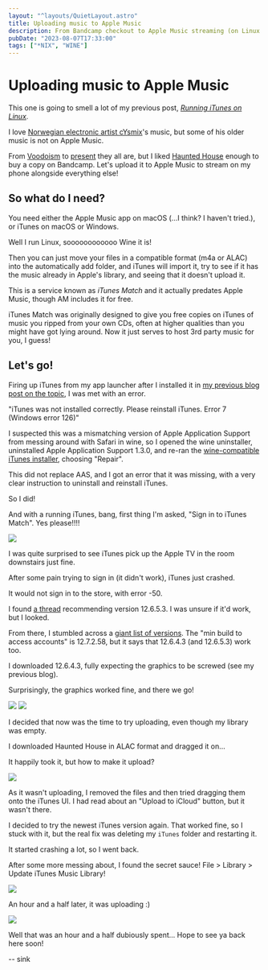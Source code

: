 ```yaml
---
layout: "^layouts/QuietLayout.astro"
title: Uploading music to Apple Music
description: From Bandcamp checkout to Apple Music streaming (on Linux!)
pubDate: "2023-08-07T17:33:00"
tags: ["*NIX", "WINE"]
---
```


# Uploading music to Apple Music

This one is going to smell a lot of my previous post, [*Running iTunes on Linux*](../../2022/12/itunes-linux).

I love [Norwegian electronic artist cYsmix](https://cysmix.com/)'s music,
but some of his older music is not on Apple Music.

From [Voodoism](https://music.apple.com/gb/album/voodooism/864063962) to
[present](https://music.apple.com/us/artist/cysmix/864052992) they all are,
but I liked [Haunted House](https://cysmix.bandcamp.com/album/haunted-house) enough to buy a copy on Bandcamp.
Let's upload it to Apple Music to stream on my phone alongside everything else!

## So what do I need?

You need either the Apple Music app on macOS (...I think? I haven't tried.), or iTunes on macOS or Windows.

Well I run Linux, soooooooooooo Wine it is!

Then you can just move your files in a compatible format (m4a or ALAC) into the automatically add folder,
and iTunes will import it, try to see if it has the music already in Apple's library,
and seeing that it doesn't upload it.

This is a service known as *iTunes Match* and it actually predates Apple Music, though AM includes it for free.

iTunes Match was originally designed to give you free copies on iTunes of music you ripped from your own CDs,
often at higher qualities than you might have got lying around.
Now it just serves to host 3rd party music for you, I guess!

## Let's go!

Firing up iTunes from my app launcher after I installed it in
[my previous blog post on the topic](../../2022/12/itunes-linux), I was met with an error.

"iTunes was not installed correctly. Please reinstall iTunes. Error 7 (Windows error 126)"

I suspected this was a mismatching version of Apple Application Support from messing around with Safari in wine,
so I opened the wine uninstaller, uninstalled Apple Application Support 1.3.0,
and re-ran the [wine-compatible iTunes installer](https://support.apple.com/kb/DL1816), choosing "Repair".

This did not replace AAS, and I got an error that it was missing, with a very clear instruction to uninstall
and reinstall iTunes.

So I did!

And with a running iTunes, bang, first thing I'm asked, "Sign in to iTunes Match".
Yes please!!!!

![](/sink/quiet_it2_matchsignin.png)

I was quite surprised to see iTunes pick up the Apple TV in the room downstairs just fine.

After some pain trying to sign in (it didn't work), iTunes just crashed.

It would not sign in to the store, with error -50.

I found [a thread](https://discussions.apple.com/thread/250783805) recommending version 12.6.5.3.
I was unsure if it'd work, but I looked.

From there, I stumbled across a [giant list of versions](https://discussions.apple.com/docs/DOC-6562#versions).
The "min build to access accounts" is 12.7.2.58, but it says that 12.6.4.3 (and 12.6.5.3) work too.

I downloaded 12.6.4.3, fully expecting the graphics to be screwed (see my previous blog).

Surprisingly, the graphics worked fine, and there we go!

![](/sink/quiet_it2_newertunes.png)
![](/sink/quiet_it2_auth.png)

I decided that now was the time to try uploading, even though my library was empty.

I downloaded Haunted House in ALAC format and dragged it on...

It happily took it, but how to make it upload?

![](/sink/quiet_it2_hh.png)

As it wasn't uploading, I removed the files and then tried dragging them onto the iTunes UI.
I had read about an "Upload to iCloud" button, but it wasn't there.

I decided to try the newest iTunes version again. That worked fine, so I stuck with it,
but the real fix was deleting my `iTunes` folder and restarting it.

It started crashing a lot, so I went back.

After some more messing about, I found the secret sauce! File > Library > Update iTunes Music Library!

![](/sink/quiet_it2_upload.png)

An hour and a half later, it was uploading :)

![](/sink/quiet_it2_downloaded.png)

Well that was an hour and a half dubiously spent... Hope to see ya back here soon!

 -- sink
